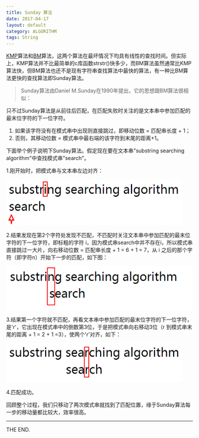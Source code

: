 ```yaml
---
title: Sunday 算法
date: 2017-04-17
layout: default
category: ALGORITHM
tags: String
---
```


[KMP](https://app.yinxiang.com/shard/s13/nl/2429525/637318f2-3d6a-4c51-833e-350c51081347)算法和[BM](https://app.yinxiang.com/shard/s13/nl/2429525/377ef8db-d58d-435f-bb4c-89b8a01321f1)算法，这两个算法在最坏情况下均具有线性的查找时间。但实际上，KMP算法并不比最简单的c库函数strstr()快多少，而BM算法虽然通常比KMP算法快，但BM算法也还不是现有字符串查找算法中最快的算法，有一种比BM算法更快的查找算法即Sunday算法。

<!--more-->

> Sunday算法由Daniel M.Sunday在1990年提出，它的思想跟BM算法很相似：

只不过Sunday算法是从前往后匹配，在匹配失败时关注的是文本串中参加匹配的最末位字符的下一位字符。

1. 如果该字符没有在模式串中出现则直接跳过，即移动位数 = 匹配串长度 + 1；
2. 否则，其移动位数 = 模式串中最右端的该字符到末尾的距离+1。

下面举个例子说明下Sunday算法。假定现在要在文本串"substring searching algorithm"中查找模式串"search"。

1.刚开始时，把模式串与文本串左边对齐：

![setp1](/src/imgs/1704/0407_sunday_setp1.png)

2.结果发现在第2个字符处发现不匹配，不匹配时关注文本串中参加匹配的最末位字符的下一位字符，即标粗的字符 i，因为模式串search中并不存在i，所以模式串直接跳过一大片，向右移动位数 = 匹配串长度 + 1 = 6 + 1 = 7，从 i 之后的那个字符（即字符n）开始下一步的匹配，如下图：

![setp2](/src/imgs/1704/0407_sunday_setp2.png)

3.结果第一个字符就不匹配，再看文本串中参加匹配的最末位字符的下一位字符，是'r'，它出现在模式串中的倒数第3位，于是把模式串向右移动3位（r 到模式串末尾的距离 + 1 = 2 + 1 =3），使两个'r'对齐，如下：

![setp3](/src/imgs/1704/0407_sunday_setp3.png)

4.匹配成功。

回顾整个过程，我们只移动了两次模式串就找到了匹配位置，缘于Sunday算法每一步的移动量都比较大，效率很高。

- - -
THE END.
